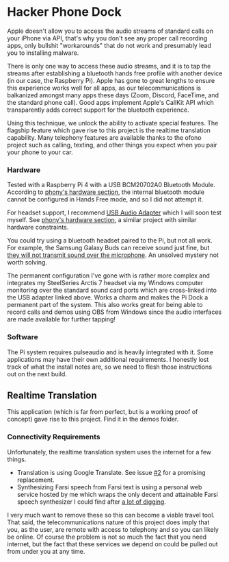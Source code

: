 # Hacker Phone Dock

Apple doesn't allow you to access the audio streams of standard calls on your iPhone via API, that's why you don't see any proper call recording apps, only bullshit "workarounds" that do not work and presumably lead you to installing malware.

There is only one way to access these audio streams, and it is to tap the streams after establishing a bluetooth hands free profile with another device (in our case, the Raspberry Pi). Apple has gone to great lengths to ensure this experience works well for all apps, as our telecommunications is balkanized amongst many apps these days (Zoom, Discord, FaceTime, and the standard phone call). Good apps implement Apple's CallKit API which transparently adds correct support for the bluetooth experience.

Using this technique, we unlock the ability to activate special features. The flagship feature which gave rise to this project is the realtime translation capability. Many telephony features are available thanks to the ofono project such as calling, texting, and other things you expect when you pair your phone to your car.

### Hardware

Tested with a Raspberry Pi 4 with a USB BCM20702A0 Bluetooth Module. According to [phony's hardware section](https://github.com/littlecraft/phony#appendix-a-hardware), the internal bluetooth module cannot be configured in Hands Free mode, and so I did not attempt it.

For headset support, I recommend [USB Audio Adapter](https://www.amazon.com/Sabrent-External-Adapter-Windows-AU-MMSA/dp/B00IRVQ0F8) which I will soon test myself. See [phony's hardware section](https://github.com/littlecraft/phony#appendix-a-hardware), a similar project with similar hardware constraints.

You could try using a bluetooth headset paired to the Pi, but not all work. For example, the Samsung Galaxy Buds can receive sound just fine, but [they will not transmit sound over the microphone](https://www.reddit.com/r/galaxybuds/comments/g4so4t/using_the_microphone_on_ubuntu_1804/). An unsolved mystery not worth solving.

The permanent configuration I've gone with is rather more complex and integrates my SteelSeries Arctis 7 headset via my Windows computer monitoring over the standard sound card ports which are cross-linked into the USB adapter linked above. Works a charm and makes the Pi Dock a permanent part of the system. This also works great for being able to record calls and demos using OBS from Windows since the audio interfaces are made available for further tapping!

### Software

The Pi system requires pulseaudio and is heavily integrated with it. Some applications may have their own additional requirements. I honestly lost track of what the install notes are, so we need to flesh those instructions out on the next build.

## Realtime Translation

This application (which is far from perfect, but is a working proof of concept) gave rise to this project. Find it in the demos folder. 

### Connectivity Requirements

Unfortunately, the realtime translation system uses the internet for a few things.

- Translation is using Google Translate. See issue [#2](/../../issues/2) for a promising replacement.
- Synthesizing Farsi speech from Farsi text is using a personal web service hosted by me which wraps the only decent and attainable Farsi speech synthesizer I could find after [a lot of digging](https://github.com/kfatehi/visual-translator/issues/2).

 I very much want to remove these so this can become a viable travel tool. That said, the telecommunications nature of this project does imply that you, as the user, are remote with access to telephony and so you can likely be online. Of course the problem is not so much the fact that you need internet, but the fact that these services we depend on could be pulled out from under you at any time.